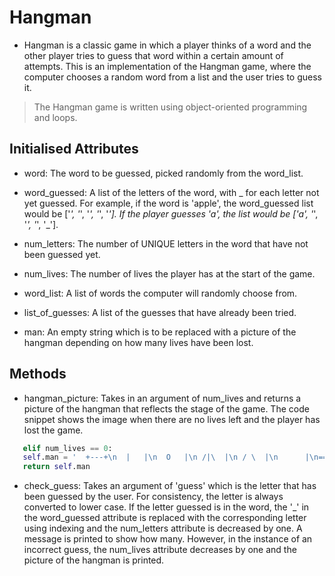 # Hangman
    
- Hangman is a classic game in which a player thinks of a word and the other player tries to guess that word within a certain amount of attempts. This is an implementation of the Hangman game, where the computer chooses a random word from a list and the user tries to guess it. 

> The Hangman game is written using object-oriented programming and loops.

## Initialised Attributes

- word: The word to be guessed, picked randomly from the word_list.

- word_guessed: A list of the letters of the word, with _ for each letter not yet guessed. For example, if the word is 'apple', the word_guessed list would be ['_', '_', '_', '_', '_']. If the player guesses 'a', the list would be ['a', '_', '_', '_', '_'].

- num_letters: The number of UNIQUE letters in the word that have not been guessed yet.

- num_lives: The number of lives the player has at the start of the game.

- word_list: A list of words the computer will randomly choose from.

- list_of_guesses: A list of the guesses that have already been tried.

- man: An empty string which is to be replaced with a picture of the hangman depending on how many lives have been lost.

## Methods

- hangman_picture: Takes in an argument of num_lives and returns a picture of the hangman that reflects the stage of the game. The code snippet shows the image when there are no lives left and the player has lost the game.

```python
   elif num_lives == 0:
   self.man = '  +---+\n  |   |\n  O   |\n /|\  |\n / \  |\n      |\n======='
   return self.man
```

- check_guess: Takes an argument of 'guess' which is the letter that has been guessed by the user. For consistency, the letter is always converted to lower case. If the letter guessed is in the word, the '_' in the word_guessed attribute is replaced with the corresponding letter using indexing and the num_letters attribute is decreased by one. A message is printed to show how many. However, in the instance of an incorrect guess, the num_lives attribute decreases by one and the picture of the hangman is printed.